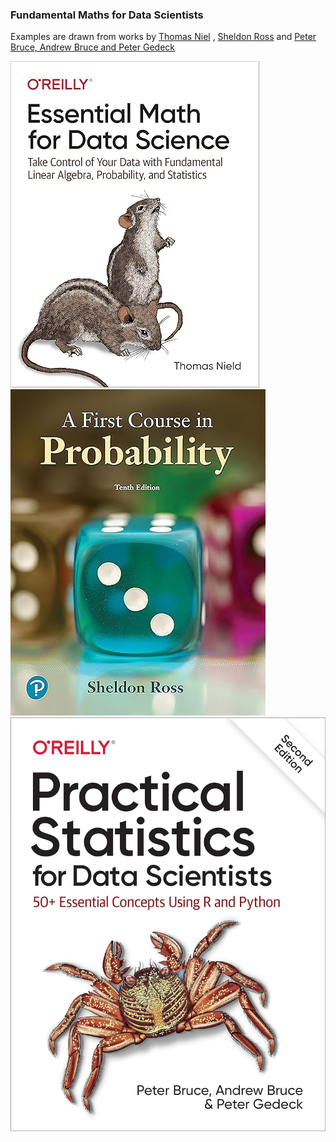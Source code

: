 ### Fundamental Maths for Data Scientists
Examples are drawn from works by <a href="https://www.amazon.com/Essential-Math-Science-Thomas-Nield-ebook/dp/B0B2HMGWQQ/ref=sr_1_1?crid=9KAUGBDQ0RC0&dib=eyJ2IjoiMSJ9.ijHh0EdbreEyKn_dFFgcd5KyFtVAQ2XmazDEXG_1qnvOI2pmG_6ospSig9O9d8tCgfqXeInTISYM1VfTSIg2GOtknRFpTNKh8mHyYwK570oN2z70dM9ai3rTEFzh7msBjfTW9T-TB6Z2Sjro5AFOUsUiSySy89CVaJuzysT-hqmLdHJNkWx3pJ7MbFHn-9ltmPtdXb88RrESbzsBlSAieHwl4aqfVQMPsCVpiRgqnRg.dASohX_OAE0SjLU8pILQLHYk5kTlikkmb8eKR76Xgr8&dib_tag=se&keywords=essential+math+for+data+science&qid=1725828248&s=digital-text&sprefix=essential+math+%2Cdigital-text%2C372&sr=1-1">Thomas Niel</a>
, <a href="https://www.amazon.com/First-Course-Probability-2-downloads-Sheldon-ebook/dp/B08T5Y2FBV/ref=sr_1_1?crid=37BCR1HJ7SH01&dib=eyJ2IjoiMSJ9.1VSFbhqvRmyRrdUxZYu3dAlmijzApYBMLZ7Av4q_MTner6pxbflpRVYVvTPnxZOWrO3vT67-RouAT0RHUCGAYOHACRL8doU3AFiF65U3F6hyhFs98xFevAUUMt9_dQzz3_XhMxbzws43YAahWCR-zSsAs0ZYLkfmE8wknEPbr3tnE_ZeZEHrDEilT9AvwhcqCFRAZNciNML2Vz4izfx1ctaBWz0MDPZ_29GrlX7ZpxY.-yku55Lv9XQiA68qIR8CVTbihk287b5QsuYLLDURD4M&dib_tag=se&keywords=first+course+in+probability&qid=1725828294&s=digital-text&sprefix=firsrt+course+%2Cdigital-text%2C329&sr=1-1">Sheldon Ross</a>
and <a href="https://www.amazon.com/Practical-Statistics-Data-Scientists-Essential-ebook/dp/B08712TT3F/ref=sr_1_1?crid=VNOHRX5MODES&dib=eyJ2IjoiMSJ9.0vawC-UkNGYN5PZKH33LNQUquThVC05C8-wthc9ipKoyCY42St-NhlDAVg08PIR3lgBFSJKIisN83uj9KZ2-G4edewhdA6iiMP97bnKw1F43iv28YVgnamP_QbuPgc0bQT-XQes_2eluC7_pv-x4dPMUSw5Ee5S_ufxPEIuWT1--caxH8JrzUHVPDQvGuh0yhkvIy01jz8ZD6oG6r3Yz_qd2v6xDLrnDn2X4ON0pa8k.fqFjer-O2LjWnReE8ggFlChUoo_paf89plfYdKtQEko&dib_tag=se&keywords=practical+statistics+for+data+scientists&qid=1725828337&s=digital-text&sprefix=practical+sta%2Cdigital-text%2C313&sr=1-1">Peter Bruce, Andrew Bruce and Peter Gedeck</a>

<div style="display: inline-block;">
<img src="essentialmathImage.jpg">
<img src="ProbabilityBook.jpg">
<img src="statisticsBook.jpg">
</div>